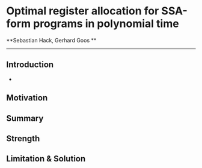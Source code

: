 # Optimal register allocation for SSA-form programs in polynomial time  

**Sebastian Hack, Gerhard Goos  **

---



## Introduction

* 

















## Motivation

## Summary

## Strength

## Limitation & Solution




